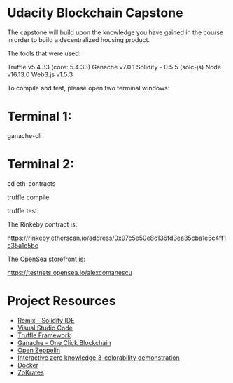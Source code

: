# Udacity Blockchain Capstone

The capstone will build upon the knowledge you have gained in the course in order to build a decentralized housing product.

The tools that were used:

Truffle v5.4.33 (core: 5.4.33)
Ganache v7.0.1
Solidity - 0.5.5 (solc-js)
Node v16.13.0
Web3.js v1.5.3

To compile and test, please open two terminal windows:

# Terminal 1:

ganache-cli

# Terminal 2:

cd eth-contracts

truffle compile

truffle test

The Rinkeby contract is:

https://rinkeby.etherscan.io/address/0x97c5e50e8c136fd3ea35cba1e5c4ff1c35a1c5bc

The OpenSea storefront is:

https://testnets.opensea.io/alexcomanescu

# Project Resources

- [Remix - Solidity IDE](https://remix.ethereum.org/)
- [Visual Studio Code](https://code.visualstudio.com/)
- [Truffle Framework](https://truffleframework.com/)
- [Ganache - One Click Blockchain](https://truffleframework.com/ganache)
- [Open Zeppelin ](https://openzeppelin.org/)
- [Interactive zero knowledge 3-colorability demonstration](http://web.mit.edu/~ezyang/Public/graph/svg.html)
- [Docker](https://docs.docker.com/install/)
- [ZoKrates](https://github.com/Zokrates/ZoKrates)
